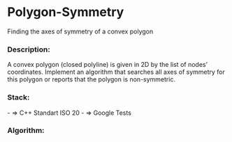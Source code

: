 # Polygon-Symmetry
Finding the axes of symmetry of a convex polygon

<h3>Description:</h3>
A convex polygon (closed polyline) is given in 2D by the list of nodes’ coordinates.
Implement an algorithm that searches all axes of symmetry for this polygon or reports that
the polygon is non-symmetric.

<h3>Stack:</h3>
- ⇒ С++ Standart ISO 20
- ⇒ Google Tests

<h3>Algorithm:</h3>

